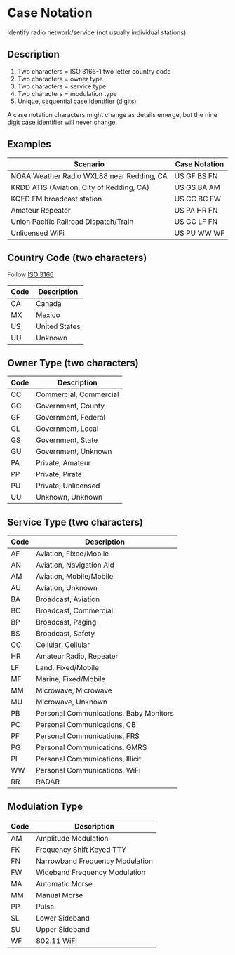 # Case Notation
Identify radio network/service (not usually individual stations).

## Description
1. Two characters = ISO 3166-1 two letter country code
1. Two characters = owner type
1. Two characters = service type
1. Two characters = modulation type
1. Unique, sequential case identifier (digits)

A case notation characters might change as details emerge, but the nine digit case identifier will never change.

## Examples
| Scenario                                  | Case Notation |
|-------------------------------------------|---------------|
| NOAA Weather Radio WXL88 near Redding, CA | US GF BS FN   |
| KRDD ATIS (Aviation, City of Redding, CA) | US GS BA AM   |
| KQED FM broadcast station                 | US CC BC FW   |
| Amateur Repeater                          | US PA HR FN   |
| Union Pacific Railroad Dispatch/Train     | US CC LF FN   |
| Unlicensed WiFi                           | US PU WW WF   |

## Country Code (two characters)
Follow [ISO 3166](https://en.wikipedia.org/wiki/List_of_ISO_3166_country_codes)

| Code | Description   |
|------|---------------|
| CA   | Canada        |
| MX   | Mexico        |
| US   | United States |
| UU   | Unknown       |

## Owner Type (two characters)

| Code | Description            |
|------|------------------------|
| CC   | Commercial, Commercial |
| GC   | Government, County     |
| GF   | Government, Federal    |
| GL   | Government, Local      |
| GS   | Government, State      |
| GU   | Government, Unknown    |
| PA   | Private, Amateur       |
| PP   | Private, Pirate        |
| PU   | Private, Unlicensed    |
| UU   | Unknown, Unknown       |

## Service Type (two characters) 

| Code | Description                            |
|------|----------------------------------------|
| AF   | Aviation, Fixed/Mobile                 |
| AN   | Aviation, Navigation Aid               |
| AM   | Aviation, Mobile/Mobile                |
| AU   | Aviation, Unknown                      |
| BA   | Broadcast, Aviation                    |
| BC   | Broadcast, Commercial                  |
| BP   | Broadcast, Paging                      |
| BS   | Broadcast, Safety                      |
| CC   | Cellular, Cellular                     |
| HR   | Amateur Radio, Repeater                |
| LF   | Land, Fixed/Mobile                     |
| MF   | Marine, Fixed/Mobile                   |
| MM   | Microwave, Microwave                   |
| MU   | Microwave, Unknown                     |
| PB   | Personal Communications, Baby Monitors |
| PC   | Personal Communications, CB            |
| PF   | Personal Communications, FRS           |
| PG   | Personal Communications, GMRS          |
| PI   | Personal Communications, Illicit       |
| WW   | Personal Communications, WiFi          |
| RR   | RADAR                                  |

## Modulation Type
| Code | Description                     |
|------|---------------------------------|
| AM   | Amplitude Modulation            |
| FK   | Frequency Shift Keyed TTY       | 
| FN   | Narrowband Frequency Modulation |
| FW   | Wideband Frequency Modulation   |
| MA   | Automatic Morse                 |
| MM   | Manual Morse                    |
| PP   | Pulse                           |
| SL   | Lower Sideband                  |
| SU   | Upper Sideband                  |
| WF   | 802.11 WiFi  
